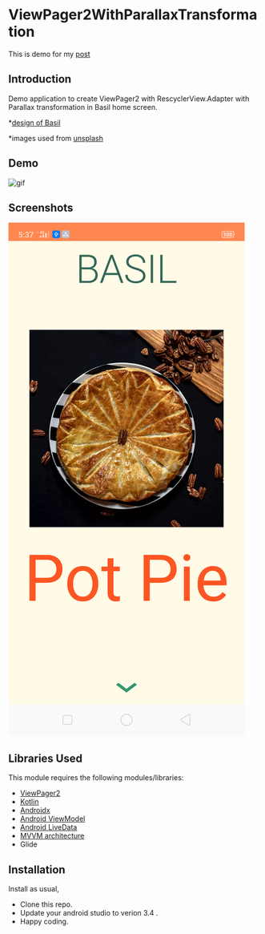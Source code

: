 # ViewPager2WithParallaxTransformation

This is demo for my [post](https://medium.com/@omneyaosman/implement-viewpager2-as-a-recyclerview-7456803d102e)


Introduction
------------
Demo application to create ViewPager2 with RescyclerView.Adapter with Parallax transformation in Basil home screen.

*[design of Basil](https://material.io/design/material-studies/basil.html#about-basil)

*images used from [unsplash](https://unsplash.com)


Demo
------------
![gif](screenshots/homeDemo.gif)


Screenshots
-----------

![Home screen](screenshots/device-2019-06-15-173854.png "Recipe")




## Libraries Used

This module requires the following modules/libraries:

* [ViewPager2](https://developer.android.com/jetpack/androidx/releases/viewpager2)
* [Kotlin](https://kotlinlang.org)
* [Androidx](https://developer.android.com/jetpack/androidx)
* [Android ViewModel](https://developer.android.com/topic/libraries/architecture/viewmodel)
* [Android LiveData](https://developer.android.com/topic/libraries/architecture/livedata)
* [MVVM architecture](https://developer.android.com/jetpack/docs/guide)
* Glide




## Installation

Install as usual,
* Clone this repo.
* Update your android studio to verion 3.4 .
* Happy coding.

